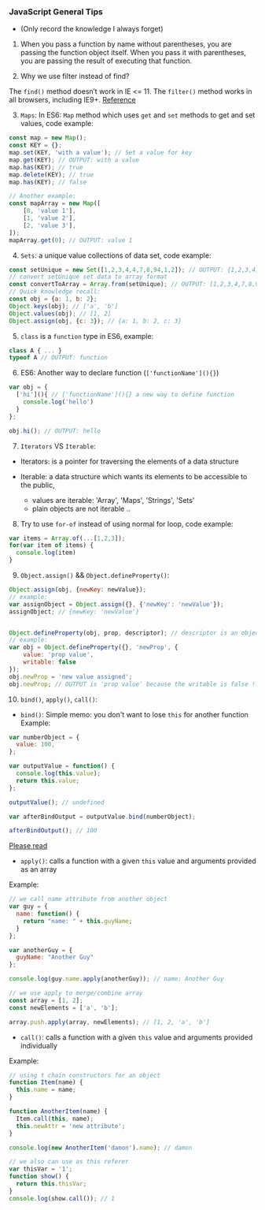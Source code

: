 ### JavaScript General Tips 

* (Only record the knowledge I always forget)

1. When you pass a function by name without parentheses, you are passing the function object itself. When you pass it with parentheses, you are passing the result of executing that function.

2. Why we use filter instead of find?

The `find()` method doesn’t work in IE <= 11. The `filter()` method works in all browsers, including IE9+.
<a href="https://www.c-sharpcorner.com/blogs/find-vs-filter-in-javascrtipt#:~:text=Find%20and%20Filter&text=The%20find()%20method%20returns,values%20in%20the%20array%20collection.&text=The%20filter()%20method%20returns,an%20array%20from%20the%20collection" target="_blank">Reference</a>

3. `Maps`:
In ES6: `Map` method which uses `get` and `set` methods to get and set values, code example:

```js
const map = new Map();
const KEY = {};
map.set(KEY, 'with a value'); // Set a value for key
map.get(KEY); // OUTPUT: with a value
map.has(KEY); // true
map.delete(KEY); // true
map.has(KEY); // false

// Another example:
const mapArray = new Map([
    [0, 'value 1'],
    [1, 'value 2'],
    [2, 'value 3'],
]);
mapArray.get(0); // OUTPUT: value 1
```

4. `Sets`: a unique value collections of data set, code example:

```js
const setUnique = new Set([1,2,3,4,4,7,8,94,1,2]); // OUTPUT: {1,2,3,4,7,8,94,1,2}
// convert setUnique set data to array format
const convertToArray = Array.from(setUnique); // OUTPUT: [1,2,3,4,7,8,94,1,2]
// Quick knowledge recall:
const obj = {a: 1, b: 2};
Object.keys(obj); // ['a', 'b']
Object.values(obj); // [1, 2]
Object.assign(obj, {c: 3}); // {a: 1, b: 2, c: 3}
```

5. `class` is a `function` type in ES6, example:

```js
class A { ... }
typeof A // OUTPUT: function
```

6. ES6: Another way to declare function (`['functionName'](){}`)

```js
var obj = {
  ['hi'](){ // ['functionName'](){} a new way to define function 
    console.log('hello')
  }
};

obj.hi(); // OUTPUT: hello
```

7. `Iterators` VS `Iterable`:

- Iterators: is a pointer for traversing the elements of a data structure

- Iterable: a data structure which wants its elements to be accessible to the public, 
    - values are iterable: 'Array', 'Maps', 'Strings', 'Sets'
    - plain objects are not iterable ..


8. Try to use `for-of` instead of using normal for loop, code example:

```js
var items = Array.of(...[1,2,3]);
for(var item of items) {
  console.log(item)
}
```

9. `Object.assign()` && `Object.defineProperty()`:

```js
Object.assign(obj, {newKey: newValue});
// example:
var assignObject = Object.assign({}, {'newKey': 'newValue'});
assignObject; // {newKey: 'newValue'}


Object.defineProperty(obj, prop, descriptor); // descriptor is an object which contains value and decide whether this object value is able to be reassigned or not
// example:
var obj = Object.defineProperty({}, 'newProp', {
    value: 'prop value',
    writable: false
});
obj.newProp = 'new value assigned';
obj.newProp; // OUTPUT is 'prop value' because the writable is false !!!

```

10. `bind()`, `apply()`, `call()`:

- `bind()`: Simple memo: you don't want to lose `this` for another function
Example:

```js
var numberObject = {
  value: 100,
};

var outputValue = function() {
  console.log(this.value);
  return this.value;
};

outputValue(); // undefined

var afterBindOutput = outputValue.bind(numberObject);

afterBindOutput(); // 100
```

<a href="https://javascript.info/bind#solution-2-bind" target="_blank">Please read</a>

- `apply()`: calls a function with a given `this` value and arguments provided as an array

Example:

```js
// we call name attribute from another object
var guy = {
  name: function() {
    return "name: " + this.guyName;
  }
};

var anotherGuy = {
  guyName: "Another Guy"
};

console.log(guy.name.apply(anotherGuy)); // name: Another Guy

// we use apply to merge/combine array
const array = [1, 2];
const newElements = ['a', 'b'];

array.push.apply(array, newElements); // [1, 2, 'a', 'b']
```

- `call()`: calls a function with a given `this` value and arguments provided individually

Example:

```js
// using t chain constructors for an object
function Item(name) {
  this.name = name;
}

function AnotherItem(name) {
  Item.call(this, name);
  this.newAttr = 'new attribute';
}

console.log(new AnotherItem('damon').name); // damon

// we also can use as this referer
var thisVar = '1';
function show() {
  return this.thisVar;
}
console.log(show.call()); // 1
```
